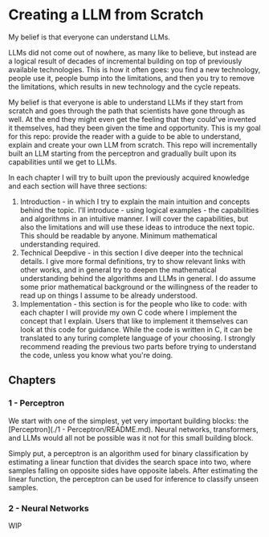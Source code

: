 # Creating a LLM from Scratch

My belief is that everyone can understand LLMs.

LLMs did not come out of nowhere, as many like to believe, but instead are a logical result of decades of incremental building on top of previously available technologies. This is how it often goes: you find a new technology, people use it, people bump into the limitations, and then you try to remove the limitations, which results in new technology and the cycle repeats.

My belief is that everyone is able to understand LLMs if they start from scratch and goes through the path that scientists have gone through as well. At the end they might even get the feeling that they could've invented it themselves, had they been given the time and opportunity. This is my goal for this repo: provide the reader with a guide to be able to understand, explain and create your own LLM from scratch. This repo will incrementally built an LLM starting from the perceptron and gradually built upon its capabilities until we get to LLMs.

In each chapter I will try to built upon the previously acquired knowledge and each section will have three sections:
1. Introduction - in which I try to explain the main intuition and concepts behind the topic. I'll introduce - using logical examples - the capabilities and algorithms in an intuitive manner. I will cover the capabilities, but also the limitations and will use these ideas to introduce the next topic. This should be readable by anyone. Minimum mathematical understanding required.
2. Technical Deepdive - in this section I dive deeper into the technical details. I give more formal definitions, try to show relevant links with other works, and in general try to deepen the mathematical understanding behind the algorithms and LLMs in general. I do assume some prior mathematical background or the willingness of the reader to read up on things I assume to be already understood.
3. Implementation - this section is for the people who like to code: with each chapter I will provide my own C code where I implement the concept that I explain. Users that like to implement it themselves can look at this code for guidance. While the code is written in C, it can be translated to any turing complete language of your choosing. I strongly recommend reading the previous two parts before trying to understand the code, unless you know what you're doing.

## Chapters
### 1 - Perceptron

We start with one of the simplest, yet very important building blocks: the [Perceptron](./1 - Perceptron/README.md). Neural networks, transformers, and LLMs would all not be possible was it not for this small building block.

Simply put, a perceptron is an algorithm used for binary classification by estimating a linear function that divides the search space into two, where samples falling on opposite sides have opposite labels. After estimating the linear function, the perceptron can be used for inference to classify unseen samples.

### 2 - Neural Networks

WIP


